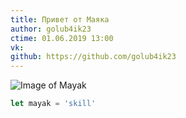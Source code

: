 ```yaml
---
title: Привет от Маяка
author: golub4ik23
ctime: 01.06.2019 13:00
vk: 
github: https://github.com/golub4ik23
---
```


![Image of Mayak](https://pp.userapi.com/c851424/v851424468/10f604/FkowEDyIwss.jpg)

```javascript
let mayak = 'skill'
```